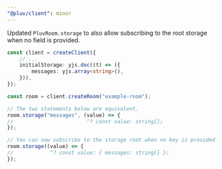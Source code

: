 ```yaml
---
"@pluv/client": minor
---
```


Updated `PluvRoom.storage` to also allow subscribing to the root storage when no field is provided.

```ts
const client = createClient({
    // ...
    initialStorage: yjs.doc((t) => ({
        messages: yjs.array<string>(),
    })),
});

const room = client.createRoom("example-room");

// The two statements below are equivalent.
room.storage("messages", (value) => {
//                        ^? const value: string[];
});

// You can now subscribe to the storage root when no key is provided
room.storage((value) => {
//            ^? const value: { messages: string[] };
});
```
